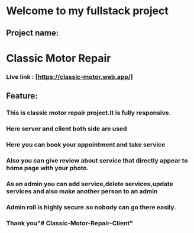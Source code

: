 # Welcome to my fullstack project
## Project name:
# Classic Motor Repair

### LIve link : [https://classic-motor.web.app/]


## Feature: 
### This is classic motor repair project.It is fully responsive.
### Here server and client both side are used
### Here you can book your appointment and take service
### Also you can give review about service that directly appear to home page with your photo.
### As an admin you can add service,delete services,update services and also make another person to an admin
### Admin roll is highly secure.so nobody can go there easily.
### Thank you"# Classic-Motor-Repair-Client" 
